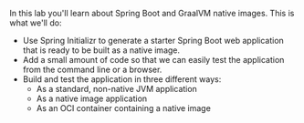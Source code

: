 In this lab you'll learn about Spring Boot and GraalVM native images. This is what we'll do:

- Use Spring Initializr to generate a starter Spring Boot web application that is ready to be built as a native image.
- Add a small amount of code so that we can easily test the application from the command line or a browser.
- Build and test the application in three different ways:
  - As a standard, non-native JVM application
  - As a native image application
  - As an OCI container containing a native image

